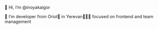 👋 Hi, I’m @inoyakaigor

👀 I’m developer from Oriol🦅 in Yerevan🦁🇦🇲 focused on frontend and team management

<!---
inoyakaigor/inoyakaigor is a ✨ special ✨ repository because its `README.md` (this file) appears on your GitHub profile.
You can click the Preview link to take a look at your changes.
--->
